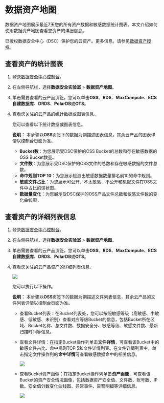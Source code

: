 # 数据资产地图

数据资产地图展示最近7天您的所有资产数据和敏感数据统计图表。本文介绍如何使用数据资产地图查看您资产的详细信息。

已授权数据安全中心（DSC）保护您的云资产。更多信息，请参见[数据资产授权](/cn.zh-CN/用户指南/数据资产授权.md)。

## 查看资产的统计图表

1.  登录[数据安全中心控制台](https://yundun.console.aliyun.com/?p=sddp#/overview)。

2.  在左侧导航栏，选择**数据安全实验室** \> **数据资产地图**。

3.  单击需要查看的云产品页签。您可以单击**OSS**、**RDS**、**MaxCompute**、**ECS自建数据库**、**DRDS**、**PolarDB**或**OTS**。

4.  查看您关注的云产品的统计数据或图表信息。

    您可以查看以下统计数据或图表信息。

    **说明：** 本步骤以**OSS**页签下的数据为例描述图表信息，其余云产品的图表详情以控制台页面为准。

    -   **Bucket数**：为您展示受DSC保护的OSS Bucket的总数和存在敏感数据的OSS Bucket数量。
    -   **文件数**：为您展示受DSC保护的OSS文件的总数和存在敏感数据的文件总数。
    -   **命中规则TOP 10**：为您展示检测出敏感数据数量排名前10的命中规则。
    -   **敏感文件占比**：为您展示可公开、不太敏感、不公开和机密文件在OSS文件中占比的饼状图。
    -   **数据量变化**：为您展示受DSC保护的OSS产品文件总数和敏感文件数的变化曲线图。

## 查看资产的详细列表信息

1.  登录[数据安全中心控制台](https://yundun.console.aliyun.com/?p=sddp#/overview)。

2.  在左侧导航栏，选择**数据安全实验室** \> **数据资产地图**。

3.  单击需要查看的云产品页签。您可以单击**OSS**、**RDS**、**MaxCompute**、**ECS自建数据库**、**DRDS**、**PolarDB**或**OTS**。

4.  查看您关注的云产品资产的详细列表信息。

    ![](https://static-aliyun-doc.oss-accelerate.aliyuncs.com/assets/img/zh-CN/8665858951/p130859.png)

    您可以执行以下操作。

    **说明：** 本步骤以**OSS**页签下的数据为例描述文件列表信息，其余云产品的文件列表详情以控制台页面为准。

    -   查看Bucket列表：在Bucket列表处，您可以按照敏感等级（高敏感、中敏感、低敏感、未识别）查看对应等级Bucket的信息，包括Bucket所在区域、Bucket名称、总文件数、数据安全分、敏感等级、敏感文件数、最新扫描时间等信息。
    -   查看文件详情：在指定Bucket操作列单击**文件详情**，可查看该Bucket中的敏感文件占比、命中规则TOP 5和文件详情列表。在文件详情列表中，单击指定文件操作列的**命中详情**可查看敏感数据命中的相关信息。

        ![](https://static-aliyun-doc.oss-accelerate.aliyuncs.com/assets/img/zh-CN/8665858951/p130864.png)

    -   查看Bucket资产画像：在指定Bucket操作列单击**资产画像**，可查看该Bucket的资产安全情况画像，包括数据资产安全值、文件数、账号数、IP数、安全值分数变化曲线图、异常事件、告警明细等详细信息。

        ![](https://static-aliyun-doc.oss-accelerate.aliyuncs.com/assets/img/zh-CN/8665858951/p130865.png)


